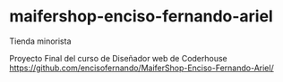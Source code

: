 # maifershop-enciso-fernando-ariel
Tienda minorista

Proyecto Final del curso de Diseñador web de Coderhouse
https://github.com/encisofernando/MaiferShop-Enciso-Fernando-Ariel/